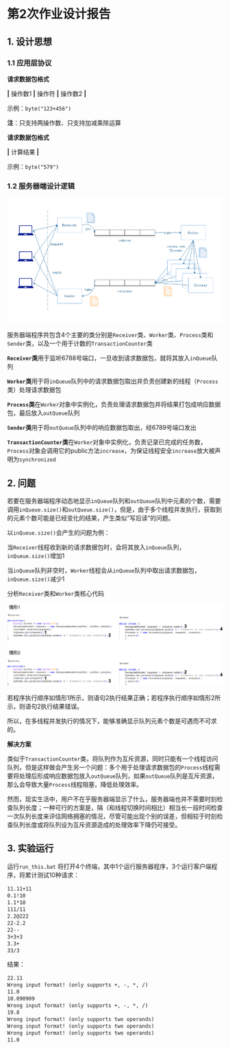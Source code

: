 # 第2次作业设计报告

## 1. 设计思想

### 1.1 应用层协议

**请求数据包格式**

**|**  操作数1  **|**  操作符  **|**  操作数2  **|**

示例：`byte("123+456")`

**注**：只支持两操作数、只支持加减乘除运算

**请求数据包格式**

**|**  计算结果  **|**

示例：`byte("579")`

### 1.2 服务器端设计逻辑

![](img/pic.png)

服务器端程序共包含4个主要的类分别是`Receiver`类、`Worker`类、`Process`类和`Sender`类，以及一个用于计数的`TransactionCounter`类

**`Receiver`类**用于监听6788号端口，一旦收到请求数据包，就将其放入`inQueue`队列

**`Worker`类**用于将`inQueue`队列中的请求数据包取出并负责创建新的线程（`Process`类）处理请求数据包

**`Process`类**在`Worker`对象中实例化，负责处理请求数据包并将结果打包成响应数据包，最后放入`outQueue`队列

**`Sender`类**用于将`outQueue`队列中的响应数据包取出，经6789号端口发出

**`TransactionCounter`类**在`Worker`对象中实例化，负责记录已完成的任务数，`Process`对象会调用它的public方法`increase`，为保证线程安全`increase`放大被声明为`synchronized`

## 2. 问题

若要在服务器端程序动态地显示`inQueue`队列和`outQueue`队列中元素的个数，需要调用`inQueue.size()`和`outQueue.size()`，但是，由于多个线程并发执行，获取到的元素个数可能是已经变化的结果，产生类似“写后读”的问题。

以`inQueue.size()`会产生的问题为例：

当`Receiver`线程收到新的请求数据包时，会将其放入`inQueue`队列，`inQueue.size()`增加1

当`inQueue`队列非空时，`Worker`线程会从`inQueue`队列中取出请求数据包，`inQueue.size()`减少1

分析`Receiver`类和`Worker`类核心代码

![](img/code.png)

若程序执行顺序如情形1所示，则语句2执行结果正确；若程序执行顺序如情形2所示，则语句2执行结果错误。

所以，在多线程并发执行的情况下，能够准确显示队列元素个数是可遇而不可求的。

**解决方案**

类似于`TransactionCounter`类，将队列作为互斥资源，同时只能有一个线程访问队列，但是这样做会产生另一个问题：多个用于处理请求数据包的`Process`线程需要将处理后形成响应数据包放入`outQueue`队列，如果`outQueue`队列是互斥资源，那么会导致大量`Process`线程阻塞，降低处理效率。

然而，现实生活中，用户不在乎服务器端显示了什么，服务器端也并不需要时刻检查队列长度；一种可行的方案是，隔（和线程切换时间相比）相当长一段时间检查一次队列长度来评估网络拥塞的情况，尽管可能出现个别的误差，但相较于时刻检查队列长度或将队列设为互斥资源造成的处理效率下降仍可接受。

## 3. 实验运行
运行`run_this.bat`
将打开4个终端，其中1个运行服务器程序，3个运行客户端程序，将累计测试10种请求：

```
11.11+11
0.1!10
1.1*10
111/11
2.2@222
22-2.2
22--
3+3+3
3.3+
33/3
```

结果：

```
22.11
Wrong input format! (only supports +, -, *, /)
11.0
10.090909
Wrong input format! (only supports +, -, *, /)
19.8
Wrong input format! (only supports two operands)
Wrong input format! (only supports two operands)
Wrong input format! (only supports two operands)
11.0
```

